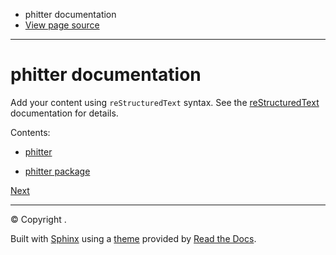 * phitter documentation
* [View page source](_sources/index.rst.txt)

---

# phitter documentation

Add your content using `reStructuredText` syntax. See the
[reStructuredText](https://www.sphinx-doc.org/en/master/usage/restructuredtext/index.html)
documentation for details.

Contents:

* [phitter](modules.html)
+ [phitter package](phitter.html)

[Next](modules.html "phitter")

---

© Copyright .

Built with [Sphinx](https://www.sphinx-doc.org/) using a
[theme](https://github.com/readthedocs/sphinx_rtd_theme)
provided by [Read the Docs](https://readthedocs.org).